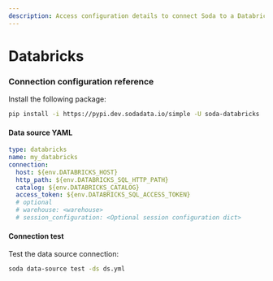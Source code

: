 ```yaml
---
description: Access configuration details to connect Soda to a Databricks SQL data source.
---
```


# Databricks

### Connection configuration reference

Install the following package:

```bash
pip install -i https://pypi.dev.sodadata.io/simple -U soda-databricks
```

#### Data source YAML

```yaml
type: databricks
name: my_databricks
connection:
  host: ${env.DATABRICKS_HOST}
  http_path: ${env.DATABRICKS_SQL_HTTP_PATH}
  catalog: ${env.DATABRICKS_CATALOG}
  access_token: ${env.DATABRICKS_SQL_ACCESS_TOKEN}
  # optional
  # warehouse: <warehouse>
  # session_configuration: <Optional session configuration dict>
```

#### Connection test

Test the data source connection:

```bash
soda data-source test -ds ds.yml
```
